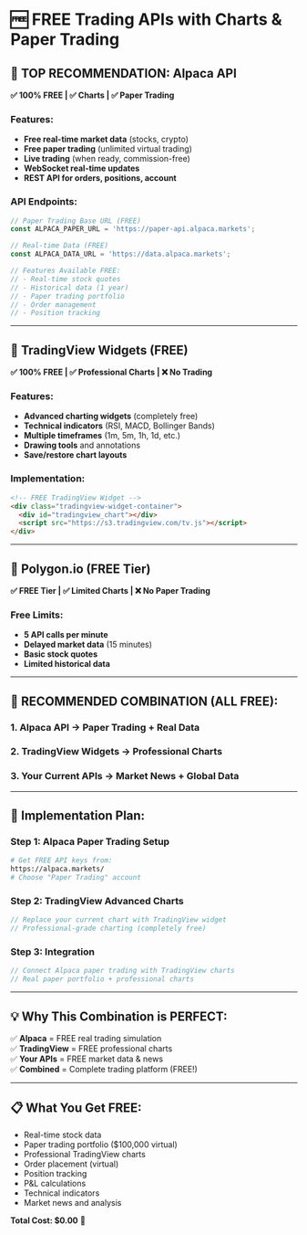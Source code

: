 # 🆓 FREE Trading APIs with Charts & Paper Trading

## 🥇 **TOP RECOMMENDATION: Alpaca API**
**✅ 100% FREE | ✅ Charts | ✅ Paper Trading**

### Features:
- **Free real-time market data** (stocks, crypto)
- **Free paper trading** (unlimited virtual trading)
- **Live trading** (when ready, commission-free)
- **WebSocket real-time updates**
- **REST API for orders, positions, account**

### API Endpoints:
```javascript
// Paper Trading Base URL (FREE)
const ALPACA_PAPER_URL = 'https://paper-api.alpaca.markets';

// Real-time Data (FREE)
const ALPACA_DATA_URL = 'https://data.alpaca.markets';

// Features Available FREE:
// - Real-time stock quotes
// - Historical data (1 year)
// - Paper trading portfolio
// - Order management
// - Position tracking
```

---

## 🥈 **TradingView Widgets (FREE)**
**✅ 100% FREE | ✅ Professional Charts | ❌ No Trading**

### Features:
- **Advanced charting widgets** (completely free)
- **Technical indicators** (RSI, MACD, Bollinger Bands)
- **Multiple timeframes** (1m, 5m, 1h, 1d, etc.)
- **Drawing tools** and annotations
- **Save/restore chart layouts**

### Implementation:
```html
<!-- FREE TradingView Widget -->
<div class="tradingview-widget-container">
  <div id="tradingview_chart"></div>
  <script src="https://s3.tradingview.com/tv.js"></script>
</div>
```

---

## 🥉 **Polygon.io (FREE Tier)**
**✅ FREE Tier | ✅ Limited Charts | ❌ No Paper Trading**

### Free Limits:
- **5 API calls per minute**
- **Delayed market data** (15 minutes)
- **Basic stock quotes**
- **Limited historical data**

---

## 🎯 **RECOMMENDED COMBINATION (ALL FREE):**

### 1. **Alpaca API** → Paper Trading + Real Data
### 2. **TradingView Widgets** → Professional Charts  
### 3. **Your Current APIs** → Market News + Global Data

---

## 🚀 **Implementation Plan:**

### Step 1: Alpaca Paper Trading Setup
```bash
# Get FREE API keys from:
https://alpaca.markets/
# Choose "Paper Trading" account
```

### Step 2: TradingView Advanced Charts
```javascript
// Replace your current chart with TradingView widget
// Professional-grade charting (completely free)
```

### Step 3: Integration
```javascript
// Connect Alpaca paper trading with TradingView charts
// Real paper portfolio + professional charts
```

---

## 💡 **Why This Combination is PERFECT:**

✅ **Alpaca** = FREE real trading simulation  
✅ **TradingView** = FREE professional charts  
✅ **Your APIs** = FREE market data & news  
✅ **Combined** = Complete trading platform (FREE!)

---

## 📋 **What You Get FREE:**
- Real-time stock data
- Paper trading portfolio ($100,000 virtual)
- Professional TradingView charts
- Order placement (virtual)
- Position tracking
- P&L calculations
- Technical indicators
- Market news and analysis

**Total Cost: $0.00** 🎉
